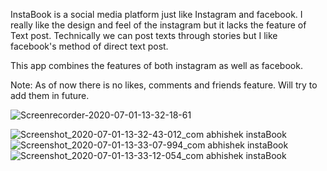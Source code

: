 InstaBook is a social media platform just like Instagram and facebook.
I really like the design and feel of the instagram but it lacks the feature of Text post.
Technically we can post texts through stories but I like facebook's method of direct text post.

This app combines the features of both instagram as well as facebook.

Note: As of now there is no likes, comments and friends feature. Will try to add them in future.

![Screenrecorder-2020-07-01-13-32-18-61](https://user-images.githubusercontent.com/52367289/86219808-57c65a80-bba0-11ea-9181-bd2297e9d40c.gif)

![Screenshot_2020-07-01-13-32-43-012_com abhishek instaBook](https://user-images.githubusercontent.com/52367289/86220277-fce13300-bba0-11ea-9515-096da5d5b25a.jpg)
![Screenshot_2020-07-01-13-33-07-994_com abhishek instaBook](https://user-images.githubusercontent.com/52367289/86220278-fe126000-bba0-11ea-9410-69bbe41c014b.jpg)
![Screenshot_2020-07-01-13-33-12-054_com abhishek instaBook](https://user-images.githubusercontent.com/52367289/86220285-0074ba00-bba1-11ea-80ee-247850ff71be.jpg)

